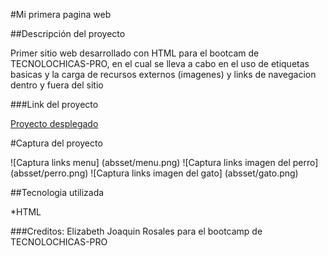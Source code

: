 #Mi primera pagina web

##Descripción del proyecto

Primer sitio web desarrollado con HTML para el bootcam de TECNOLOCHICAS-PRO,
en el cual se lleva a cabo en el uso de etiquetas basicas y la carga de recursos 
externos (imagenes) y links de navegacion dentro y fuera del sitio 

###Link del proyecto 

[Proyecto desplegado]()

#Captura del proyecto 

![Captura links menu] (absset/menu.png)
![Captura links imagen del perro] (absset/perro.png)
![Captura links imagen del gato] (absset/gato.png)

##Tecnologia utilizada 

*HTML

###Creditos: Elizabeth Joaquin Rosales para el bootcamp de TECNOLOCHICAS-PRO

